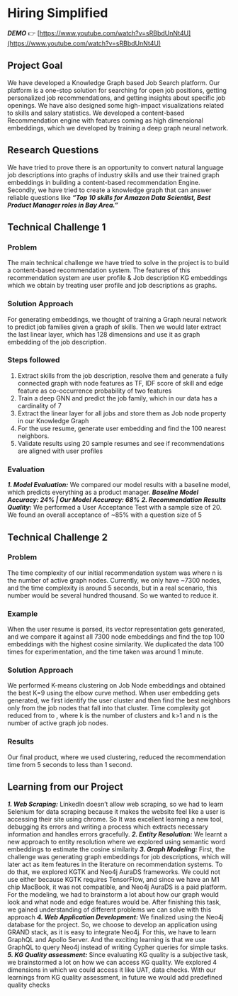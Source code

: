 # Hiring Simplified
***DEMO*** 👉  [https://www.youtube.com/watch?v=sRBbdUnNt4U](https://www.youtube.com/watch?v=sRBbdUnNt4U)
## Project Goal
We have developed a Knowledge Graph based Job Search platform. Our platform is a one-stop solution for searching for open job positions, getting personalized job recommendations, and getting insights about specific job openings. We have also designed some high-impact visualizations related to skills and salary statistics. We developed a content-based Recommendation engine with features coming as high dimensional embeddings, which we developed by training a deep graph neural network.
## Research Questions
We have tried to prove there is an opportunity to convert natural language job descriptions into graphs of industry skills and use their trained graph embeddings in building a content-based recommendation Engine. Secondly, we have tried to create a knowledge graph that can answer reliable questions like ***“Top 10 skills for Amazon Data Scientist, Best Product Manager roles in Bay Area.”***
## Technical Challenge 1
### Problem
The main technical challenge we have tried to solve in the project is to build a content-based recommendation system. The features of this recommendation system are user profile & Job description KG embeddings which we obtain by treating user profile and job descriptions as graphs.
### Solution Approach
For generating embeddings, we thought of training a Graph neural network to predict job families given a graph of skills. Then we would later extract the last linear layer, which has 128 dimensions and use it as graph embedding of the job description.
### Steps followed
1. Extract skills from the job description, resolve them and generate a fully connected graph with node features as TF, IDF score of skill and edge feature as co-occurrence probability of two features
2. Train a deep GNN and predict the job family, which in our data has a cardinality of 7
3. Extract the linear layer for all jobs and store them as Job node property in our Knowledge Graph
4. For the use resume, generate user embedding and find the 100 nearest neighbors.
5. Validate results using 20 sample resumes and see if recommendations are aligned with user profiles
### Evaluation
***1. Model Evaluation:*** We compared our model results with a baseline model, which predicts everything as a product manager. ***Baseline Model Accuracy: 24% | Our Model Accuracy: 68%***
***2. Recommendation Results Quality:*** We performed a User Acceptance Test with a sample size of 20. We found an overall acceptance of ~85% with a question size of 5
## Technical Challenge 2
### Problem
The time complexity of our initial recommendation system was  where n is the number of active graph nodes. Currently, we only have ~7300 nodes, and the time complexity is around 5 seconds, but in a real scenario, this number would be several hundred thousand. So we wanted to reduce it.
### Example
When the user resume is parsed, its vector representation gets generated, and we compare it against all 7300 node embeddings and find the top 100 embeddings with the highest cosine similarity. We duplicated the data 100 times for experimentation, and the time taken was around 1 minute.
### Solution Approach
We performed K-means clustering on Job Node embeddings and obtained the best K=9 using the elbow curve method. When user embedding gets generated, we first identify the user cluster and then find the best neighbors only from the job nodes that fall into that cluster. Time complexity got reduced from  to  , where k is the number of clusters and k>1 and n is the number of active graph job nodes. 
### Results
Our final product, where we used clustering, reduced the recommendation time from 5 seconds to less than 1 second.
## Learning from our Project
***1. Web Scraping:*** LinkedIn doesn’t allow web scraping, so we had to learn Selenium for data scraping because it makes the website feel like a user is accessing their site using chrome. So It was excellent learning a new tool, debugging its errors and writing a process which extracts necessary information and handles errors gracefully.
***2. Entity Resolution:*** We learnt a new approach to entity resolution where we explored using semantic word embeddings to estimate the cosine similarity
***3. Graph Modeling:*** First, the challenge was generating graph embeddings for job descriptions, which will later act as item features in the literature on recommendation systems. To do that, we explored KGTK and Neo4j AuraDS frameworks. We could not use either because KGTK requires TensorFlow, and since we have an M1 chip MacBook, it was not compatible, and Neo4j AuraDS is a paid platform. For the modeling, we had to brainstorm a lot about how our graph would look and what node and edge features would be. After finishing this task, we gained understanding of different problems we can solve with this approach
***4. Web Application Development:*** We finalized using the Neo4j database for the project. So, we choose to develop an application using GRAND stack, as it is easy to integrate Neo4j. For this, we have to learn GraphQL and Apollo Server. And the exciting learning is that we use GraphQL to query Neo4j instead of writing Cypher queries for simple tasks.
***5. KG Quality assessment:*** Since evaluating KG quality is a subjective task, we brainstormed a lot on how we can access KG quality. We explored 4 dimensions in which we could access it like UAT, data checks. With our learnings from KG quality assessment, in future we would add predefined quality checks
